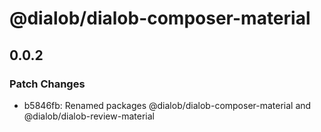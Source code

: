 # @dialob/dialob-composer-material

## 0.0.2

### Patch Changes

- b5846fb: Renamed packages @dialob/dialob-composer-material and @dialob/dialob-review-material
